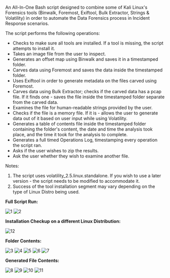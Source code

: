 An All-In-One Bash script designed to combine some of Kali Linux's Forensics tools (Binwalk, Foremost, Exiftool, Bulk Extractor, Strings & Volatility) in order to automate the Data Forensics process in Incident Response scenarios.

The script performs the following operations:
- Checks to make sure all tools are installed. If a tool is missing, the script attempts to install it.
- Takes an image file from the user to inspect.
- Generates an offset map using Binwalk and saves it in a timestamped folder.
- Carves data using Foremost and saves the data inside the timestamped folder.
- Uses Exiftool in order to generate metadata on the files carved using Foremost.
- Carves data using Bulk Extractor; checks if the carved data has a pcap file. If it finds one - saves the file inside the timestamped folder separate from the carved data.
- Examines the file for human-readable strings provided by the user.
- Checks if the file is a memory file. If it is - allows the user to generate data out of it based on user input while using Volatility.
- Generates a table of contents file inside the timestamped folder containing the folder's content, the date and time the analysis took place, and the time it took for the analysis to complete.
- Generates a full timed Operations Log, timestamping every operation the script ran.
- Asks if the user wishes to zip the results.
- Ask the user whether they wish to examine another file. 

Notes: 
1. The script uses volatility_2.5.linux.standalone. If you wish to use a later version - the script needs to be modified to accommodate it.
2. Success of the tool installation segment may vary depending on the type of Linux Distro being used.

<b>Full Script Run:</b>

![1](https://github.com/user-attachments/assets/32e5fd36-ef0f-4d86-bbd2-4338151b8b39)
![2](https://github.com/user-attachments/assets/9c7edfd4-72d3-4475-b332-21f121632078)

<b>Installation Checkup on a different Linux Distribution:</b>

![12](https://github.com/user-attachments/assets/8e09cc62-ffce-4d8b-a517-d063126eeaab)

<b>Folder Contents:</b>

![3](https://github.com/user-attachments/assets/f2283502-7188-442b-b823-08836734cc0f)
![4](https://github.com/user-attachments/assets/4e80aab4-b983-4ba3-addf-b34d407bd3b9)
![5](https://github.com/user-attachments/assets/f92e69e5-9d03-4375-a411-fa6d9827c1b1)
![6](https://github.com/user-attachments/assets/82ae11c9-e850-4a27-b0ff-8d3496b15588)
![7](https://github.com/user-attachments/assets/20a05bdb-9f2b-4786-95d3-e58923a5c068)

<b>Generated File Contents:</b>

![8](https://github.com/user-attachments/assets/3ad44d8f-7182-4fdc-ad66-42a6080f2f29)
![9](https://github.com/user-attachments/assets/7ea82374-f68a-46f6-b122-efe08ac93e53)
![10](https://github.com/user-attachments/assets/6723b2f9-57aa-4904-87ad-3fa1e9e5f124)
![11](https://github.com/user-attachments/assets/8c43271d-8121-4bf3-a193-e08b871ba9e8)
